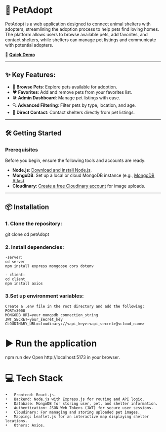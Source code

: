 # 🐾 PetAdopt

PetAdopt is a web application designed to connect animal shelters with adopters, streamlining the adoption process to help pets find loving homes. The platform allows users to browse available pets, add favorites, and contact shelters, while shelters can manage pet listings and communicate with potential adopters.  

🎥 **[Quick Demo](https://youtu.be/daxerr8_VXA?si=FNyuhZ6dinvD2Ld6)**  

---

## ✨ Key Features:
- 🐶 **Browse Pets**: Explore pets available for adoption.  
- ❤️ **Favorites**: Add and remove pets from your favorites list.  
- 🛠️ **Admin Dashboard**: Manage pet listings with ease.  
- 🔍 **Advanced Filtering**: Filter pets by type, location, and age.  
- 📧 **Direct Contact**: Contact shelters directly from pet listings.  

---

## 🛠️ Getting Started

### **Prerequisites**
Before you begin, ensure the following tools and accounts are ready:  
- **Node.js**: [Download and install Node.js](https://nodejs.org).  
- **MongoDB**: Set up a local or cloud MongoDB instance (e.g., [MongoDB Atlas](https://www.mongodb.com/atlas)).  
- **Cloudinary**: [Create a free Cloudinary account](https://cloudinary.com/) for image uploads.  

---

## 📦 Installation

### 1. Clone the repository:

git clone <repository-link>
cd petAdopt

### 2. Install dependencies:

    -server:
    cd server
    npm install express mongoose cors dotenv

    - client:
    cd client
    npm install axios 

### 3.Set up environment variables:
    Create a .env file in the root directory and add the following:
    PORT=3000
    MONGODB_URI=your_mongodb_connection_string
    JWT_SECRET=your_secret_key
    CLOUDINARY_URL=cloudinary://<api_key>:<api_secret>@<cloud_name>

# ▶️ Run the application
   npm run dev
   Open http://localhost:5173 in your browser.

# 💻 Tech Stack
	•	Frontend: React.js.
	•	Backend: Node.js with Express.js for routing and API logic.
	•	Database: MongoDB for storing user, pet, and shelter information.
	•	Authentication: JSON Web Tokens (JWT) for secure user sessions.
	•	Cloudinary: For managing and storing uploaded pet images.
	•	Mapping: Leaflet.js for an interactive map displaying shelter locations.
	•	Others: Axios.   

	
	

